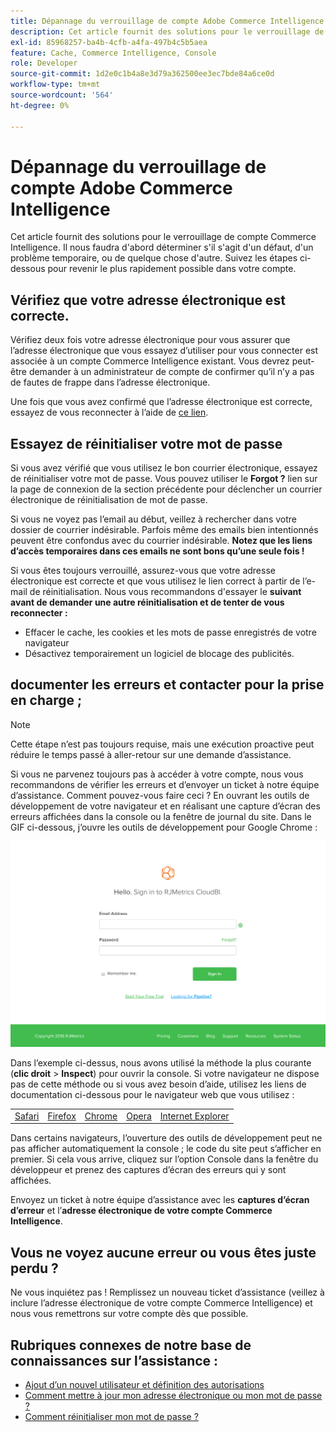 ```yaml
---
title: Dépannage du verrouillage de compte Adobe Commerce Intelligence
description: Cet article fournit des solutions pour le verrouillage de compte Adobe Commerce Intelligence. Il nous faudra d'abord déterminer s'il s'agit d'un défaut, d'un problème temporaire, ou de quelque chose d'autre. Suivez les étapes ci-dessous pour revenir le plus rapidement possible dans votre compte.
exl-id: 85968257-ba4b-4cfb-a4fa-497b4c5b5aea
feature: Cache, Commerce Intelligence, Console
role: Developer
source-git-commit: 1d2e0c1b4a8e3d79a362500ee3ec7bde84a6ce0d
workflow-type: tm+mt
source-wordcount: '564'
ht-degree: 0%

---
```


# Dépannage du verrouillage de compte Adobe Commerce Intelligence

<!--
BOB: Is this in TOC?
-->

Cet article fournit des solutions pour le verrouillage de compte Commerce Intelligence. Il nous faudra d&#39;abord déterminer s&#39;il s&#39;agit d&#39;un défaut, d&#39;un problème temporaire, ou de quelque chose d&#39;autre. Suivez les étapes ci-dessous pour revenir le plus rapidement possible dans votre compte.

## Vérifiez que votre adresse électronique est correcte.

Vérifiez deux fois votre adresse électronique pour vous assurer que l’adresse électronique que vous essayez d’utiliser pour vous connecter est associée à un compte Commerce Intelligence existant. Vous devrez peut-être demander à un administrateur de compte de confirmer qu’il n’y a pas de fautes de frappe dans l’adresse électronique.

Une fois que vous avez confirmé que l’adresse électronique est correcte, essayez de vous reconnecter à l’aide de [ce lien](https://dashboard.rjmetrics.com/v2/session/create#/).

## Essayez de réinitialiser votre mot de passe

Si vous avez vérifié que vous utilisez le bon courrier électronique, essayez de réinitialiser votre mot de passe. Vous pouvez utiliser le **Forgot ?** lien sur la page de connexion de la section précédente pour déclencher un courrier électronique de réinitialisation de mot de passe.

Si vous ne voyez pas l’email au début, veillez à rechercher dans votre dossier de courrier indésirable. Parfois même des emails bien intentionnés peuvent être confondus avec du courrier indésirable. **Notez que les liens d’accès temporaires dans ces emails ne sont bons qu’une seule fois !**

Si vous êtes toujours verrouillé, assurez-vous que votre adresse électronique est correcte et que vous utilisez le lien correct à partir de l’e-mail de réinitialisation. Nous vous recommandons d&#39;essayer le **suivant avant de demander une autre réinitialisation et de tenter de vous reconnecter :**

* Effacer le cache, les cookies et les mots de passe enregistrés de votre navigateur
* Désactivez temporairement un logiciel de blocage des publicités.

## documenter les erreurs et contacter pour la prise en charge ;

>[!NOTE]
>
>Cette étape n’est pas toujours requise, mais une exécution proactive peut réduire le temps passé à aller-retour sur une demande d’assistance.

Si vous ne parvenez toujours pas à accéder à votre compte, nous vous recommandons de vérifier les erreurs et d’envoyer un ticket à notre équipe d’assistance. Comment pouvez-vous faire ceci ? En ouvrant les outils de développement de votre navigateur et en réalisant une capture d’écran des erreurs affichées dans la console ou la fenêtre de journal du site. Dans le GIF ci-dessous, j’ouvre les outils de développement pour Google Chrome :

![ Ouverture des outils de développement Chrome.](assets/Opening_Chrome_dev_tools.gif)

Dans l’exemple ci-dessus, nous avons utilisé la méthode la plus courante (**clic droit** > **Inspect**) pour ouvrir la console. Si votre navigateur ne dispose pas de cette méthode ou si vous avez besoin d’aide, utilisez les liens de documentation ci-dessous pour le navigateur web que vous utilisez :

<table>
<tbody>
<tr>
<td><a href="https://www.technipages.com/mac-os-x-enable-web-inspector-in-safari">Safari</a></td>
<td><a href="https://developer.mozilla.org/en-US/docs/Tools/Web_Console/Opening_the_Web_Console">Firefox</a></td>
<td><a href="https://developers.google.com/web/tools/chrome-devtools/?hl=en">Chrome</a></td>
<td><a href="https://www.opera.com/dragonfly/documentation/">Opera</a></td>
<td><a href="https://msdn.microsoft.com/en-us/library/gg589512(v=vs.85).aspx#OpeningTools">Internet Explorer</a></td>
</tr>
</tbody>
</table>

Dans certains navigateurs, l’ouverture des outils de développement peut ne pas afficher automatiquement la console ; le code du site peut s’afficher en premier. Si cela vous arrive, cliquez sur l’option Console dans la fenêtre du développeur et prenez des captures d’écran des erreurs qui y sont affichées.

Envoyez un ticket à notre équipe d’assistance avec les **captures d’écran d’erreur** et l’**adresse électronique de votre compte Commerce Intelligence**.

## Vous ne voyez aucune erreur ou vous êtes juste perdu ?

Ne vous inquiétez pas ! Remplissez un nouveau ticket d’assistance (veillez à inclure l’adresse électronique de votre compte Commerce Intelligence) et nous vous remettrons sur votre compte dès que possible.

## Rubriques connexes de notre base de connaissances sur l’assistance :

* [Ajout d’un nouvel utilisateur et définition des autorisations](https://experienceleague.adobe.com/docs/commerce-business-intelligence/mbi/administrator/user-mgmt/user-management.html?lang=fr)
* [Comment mettre à jour mon adresse électronique ou mon mot de passe ?](https://experienceleague.adobe.com/docs/commerce-business-intelligence/mbi/administrator/user-mgmt/create-user.html?lang=fr)
* [Comment réinitialiser mon mot de passe ?](https://experienceleague.adobe.com/docs/commerce-business-intelligence/mbi/administrator/user-mgmt/reset-password.html?lang=fr)
